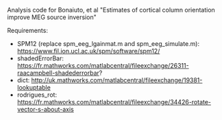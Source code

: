 Analysis code for Bonaiuto, et al "Estimates of cortical column orientation improve MEG source inversion"

Requirements:

* SPM12 (replace spm_eeg_lgainmat.m and spm_eeg_simulate.m): https://www.fil.ion.ucl.ac.uk/spm/software/spm12/
* shadedErrorBar: https://fr.mathworks.com/matlabcentral/fileexchange/26311-raacampbell-shadederrorbar?
* dict: http://uk.mathworks.com/matlabcentral/fileexchange/19381-lookuptable
* rodrigues_rot: https://fr.mathworks.com/matlabcentral/fileexchange/34426-rotate-vector-s-about-axis

